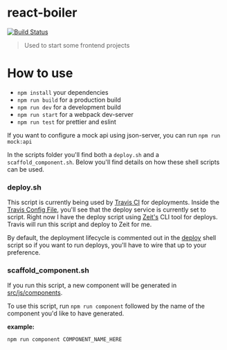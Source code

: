 # react-boiler

[![Build Status](https://travis-ci.com/jayoharedee/react-boiler.svg?token=qoLyUBkC3b8L5zAaa9tp&branch=master)](https://travis-ci.com/jayoharedee/react-boiler)

> Used to start some frontend projects

# How to use

* `npm install` your dependencies
* `npm run build` for a production build
* `npm run dev` for a development build
* `npm run start` for a webpack dev-server
* `npm run test` for prettier and eslint

If you want to configure a mock api using json-server, you can run `npm run mock:api`

In the scripts folder you'll find both a `deploy.sh` and a `scaffold_component.sh`. Below you'll find details on how these shell scripts can be used.

### deploy.sh
This script is currently being used by [Travis CI](https://travis-ci.com) for deployments. Inside the [Travis Config File](./.travis.yml), you'll see that the deploy service is currently set to script. Right now I have the deploy script using [Zeit's](https://zeit.co) CLI tool for deploys. Travis will run this script and deploy to Zeit for me.

By default, the deployment lifecycle is commented out in the [deploy](./scripts/deploy.sh) shell script so if you want to run deploys, you'll have to wire that up to your preference.

### scaffold_component.sh
If you run this script, a new component will be generated in [src/js/components](./src/js/components).

To use this script, run `npm run component` followed by the name of the component you'd like to have generated.

**example:**
```sh
npm run component COMPONENT_NAME_HERE
```

